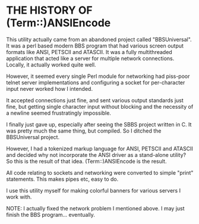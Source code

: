# THE HISTORY OF (Term::)ANSIEncode

This utility actually came from an abandoned project called "BBSUniversal".  It was a perl based modern BBS program that had various screen output formats like ANSI, PETSCII and ATASCII.  It was a fully multithreaded application that acted like a server for multiple network connections.  Locally, it actually worked quite well.

However, it seemed every single Perl module for networking had piss-poor telnet server implementations and configuring a socket for per-character input never worked how I intended.

It accepted connections just fine, and sent various output standards just fine, but getting single character input without blocking and the necessity of a newline seemed frustratingly impossible.

I finally just gave up, especially after seeing the SBBS project written in C.  It was pretty much the same thing, but compiled.  So I ditched the BBSUniversal project.

However, I had a tokenized markup language for ANSI, PETSCII and ATASCII and decided why not incorporate the ANSI driver as a stand-alone utility?  So this is the result of that idea.  (Term::)ANSIEncode is the result.

All code relating to sockets and networking were converted to simple "print" statements.  This makes pipes etc, easy to do.

I use this utility myself for making colorful banners for various servers I work with.

NOTE:  I actually fixed the network problem I mentioned above.  I may just finish the BBS program... eventually.
